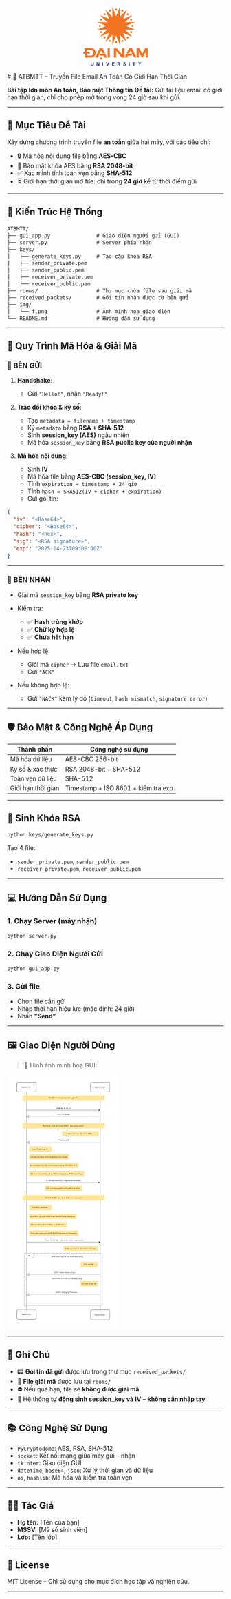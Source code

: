 <p align="center">
  <img src="img/logoDaiNam.png" width="150"/>
</p>
# 📁 ATBMTT – Truyền File Email An Toàn Có Giới Hạn Thời Gian

**Bài tập lớn môn An toàn, Bảo mật Thông tin**
**Đề tài:** Gửi tài liệu email có giới hạn thời gian, chỉ cho phép mở trong vòng 24 giờ sau khi gửi.

---

## 🚀 Mục Tiêu Đề Tài

Xây dựng chương trình truyền file **an toàn** giữa hai máy, với các tiêu chí:

* 🔒 Mã hóa nội dung file bằng **AES-CBC**
* 🔐 Bảo mật khóa AES bằng **RSA 2048-bit**
* ✅ Xác minh tính toàn vẹn bằng **SHA-512**
* ⏳ Giới hạn thời gian mở file: chỉ trong **24 giờ** kể từ thời điểm gửi

---

## 🤩 Kiến Trúc Hệ Thống

```
ATBMTT/
├── gui_app.py               # Giao diện người gửi (GUI)
├── server.py                # Server phía nhận
├── keys/
│   ├── generate_keys.py     # Tạo cặp khóa RSA
│   ├── sender_private.pem
│   ├── sender_public.pem
│   ├── receiver_private.pem
│   └── receiver_public.pem
├── rooms/                   # Thư mục chứa file sau giải mã
├── received_packets/        # Gói tin nhận được từ bên gửi
├── img/
│   └── f.png                # Ảnh minh họạ giao diện
└── README.md                # Hướng dẫn sử dụng
```

---

## 🔐 Quy Trình Mã Hóa & Giải Mã

### 📨 BÊN GỬI

1. **Handshake**:

   * Gửi `"Hello!"`, nhận `"Ready!"`

2. **Trao đổi khóa & ký số**:

   * Tạo `metadata = filename + timestamp`
   * Ký `metadata` bằng **RSA + SHA-512**
   * Sinh **session\_key (AES)** ngẫu nhiên
   * Mã hóa `session_key` bằng **RSA public key của người nhận**

3. **Mã hóa nội dung**:

   * Sinh **IV**
   * Mã hóa file bằng **AES-CBC (session\_key, IV)**
   * Tính `expiration = timestamp + 24 giờ`
   * Tính `hash = SHA512(IV + cipher + expiration)`
   * Gửi gói tin:

```json
{
  "iv": "<Base64>",
  "cipher": "<Base64>",
  "hash": "<hex>",
  "sig": "<RSA signature>",
  "exp": "2025-04-23T09:00:00Z"
}
```

---

### 📅 BÊN NHẬN

* Giải mã `session_key` bằng **RSA private key**
* Kiểm tra:

  * ✅ **Hash trùng khớp**
  * ✅ **Chữ ký hợp lệ**
  * ✅ **Chưa hết hạn**
* Nếu hợp lệ:

  * Giải mã `cipher` → Lưu file `email.txt`
  * Gửi `"ACK"`
* Nếu không hợp lệ:

  * Gửi `"NACK"` kèm lý do (`timeout`, `hash mismatch`, `signature error`)

---

## 🛡️ Bảo Mật & Công Nghệ Áp Dụng

| Thành phần         | Công nghệ sử dụng                   |
| ------------------ | ----------------------------------- |
| Mã hóa dữ liệu     | AES-CBC 256-bit                     |
| Ký số & xác thực   | RSA 2048-bit + SHA-512              |
| Toàn vẹn dữ liệu   | SHA-512                             |
| Giới hạn thời gian | Timestamp + ISO 8601 + kiểm tra exp |

---

## 🥪 Sinh Khóa RSA

```bash
python keys/generate_keys.py
```

Tạo 4 file:

* `sender_private.pem`, `sender_public.pem`
* `receiver_private.pem`, `receiver_public.pem`

---

## 💻 Hướng Dẫn Sử Dụng

### 1. Chạy Server (máy nhận)

```bash
python server.py
```

### 2. Chạy Giao Diện Người Gửi

```bash
python gui_app.py
```

### 3. Gửi file

* Chọn file cần gửi
* Nhập thời hạn hiệu lực (mặc định: 24 giờ)
* Nhấn **"Send"**

---

## 🖼️ Giao Diện Người Dùng

> 📌 Hình ảnh minh họạ GUI:

![Giao diện GUI](img/f.png)

---

## 📝 Ghi Chú

* 📟 **Gói tin đã gửi** được lưu trong thư mục `received_packets/`
* 📅 **File giải mã** được lưu tại `rooms/`
* ⛔ Nếu quá hạn, file sẽ **không được giải mã**
* 🔐 Hệ thống **tự động sinh session\_key và IV** – **không cần nhập tay**

---

## 📚 Công Nghệ Sử Dụng

* `PyCryptodome`: AES, RSA, SHA-512
* `socket`: Kết nối mạng giữa máy gửi – nhận
* `tkinter`: Giao diện GUI
* `datetime`, `base64`, `json`: Xử lý thời gian và dữ liệu
* `os`, `hashlib`: Mã hóa và kiểm tra toàn vẹn

---

## 🧑‍💻 Tác Giả

* **Họ tên:** \[Tên của bạn]
* **MSSV:** \[Mã số sinh viên]
* **Lớp:** \[Tên lớp]

---

## 📌 License

MIT License – Chỉ sử dụng cho mục đích học tập và nghiên cứu.

---
